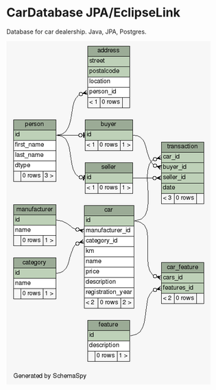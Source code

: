 # CarDatabase JPA/EclipseLink
Database for car dealership. Java, JPA, Postgres.

![Screenshot](/doc/relationships.real.large.png?raw=true)
